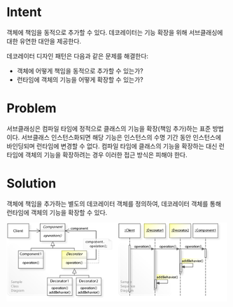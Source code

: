# Intent

객체에 책임을 동적으로 추가할 수 있다. 데코레이터는 기능 확장을 위해 서브클래싱에 대한 유연한 대안을 제공한다.

데코레이터 디자인 패턴은 다음과 같은 문제를 해결한다:

- 객체에 어떻게 책임을 동적으로 추가할 수 있는가?
- 런타임에 객체의 기능을 어떻게 확장할 수 있는가?

# Problem

서브클래싱은 컴파일 타임에 정적으로 클래스의 기능을 확장(책임 추가)하는 표준 방법이다.
서브클래스 인스턴스화되면 해당 기능은 인스턴스의 수명 기간 동안 인스턴스에 바인딩되며 런타임에 변경할 수 없다.
컴파일 타임에 클래스의 기능을 확장하는 대신 런타임에 객체의 기능을 확장하려는 경우 이러한 접근 방식은 피해야 한다.

# Solution

객체에 책임을 추가하는 별도의 데코레이터 객체를 정의하여, 데코레이터 객체를 통해 런타임에 객체의 기능을 확장할 수 있다.

![img.png](img.png)